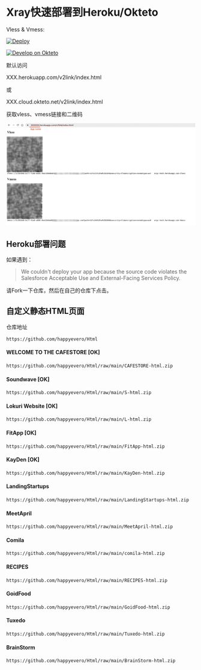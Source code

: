 ﻿# Xray快速部署到Heroku/Okteto

Vless & Vmess: 

[![Deploy](https://www.herokucdn.com/deploy/button.png)](https://dashboard.heroku.com/new?template=https://github.com/getjku/FYJGVL.git) 

[![Develop on Okteto](https://okteto.com/develop-okteto.svg)](https://cloud.okteto.com/deploy)



默认访问

XXX.herokuapp.com/v2link/index.html

或 

XXX.cloud.okteto.net/v2link/index.html

获取vless、vmess链接和二维码

![](show.png)



## Heroku部署问题

如果遇到：

> We couldn't deploy your app because the source code violates the Salesforce Acceptable Use and External-Facing Services Policy.

请Fork一下仓库，然后在自己的仓库下点击。



## 自定义静态HTML页面
仓库地址
```
https://github.com/happyevero/Html
```

#### WELCOME TO THE CAFESTORE [OK]
```
https://github.com/happyevero/Html/raw/main/CAFESTORE-html.zip
```
#### Soundwave  [OK]
```
https://github.com/happyevero/Html/raw/main/S-html.zip
```
#### Lokuri Website [OK]
```
https://github.com/happyevero/Html/raw/main/L-html.zip
```
#### FitApp [OK]
```
https://github.com/happyevero/Html/raw/main/FitApp-html.zip
```
####  KayDen [OK]
```
https://github.com/happyevero/Html/raw/main/KayDen-html.zip
```
#### LandingStartups
```
https://github.com/happyevero/Html/raw/main/LandingStartups-html.zip
```
#### MeetApril
```
https://github.com/happyevero/Html/raw/main/MeetApril-html.zip
```

#### Comila
```
https://github.com/happyevero/Html/raw/main/comila-html.zip 
```

#### RECIPES
```
https://github.com/happyevero/Html/raw/main/RECIPES-html.zip
```
####  GoidFood
```
https://github.com/happyevero/Html/raw/main/GoidFood-html.zip
```
#### Tuxedo
```
https://github.com/happyevero/Html/raw/main/Tuxedo-html.zip
```
#### BrainStorm
```
https://github.com/happyevero/Html/raw/main/BrainStorm-html.zip
```
